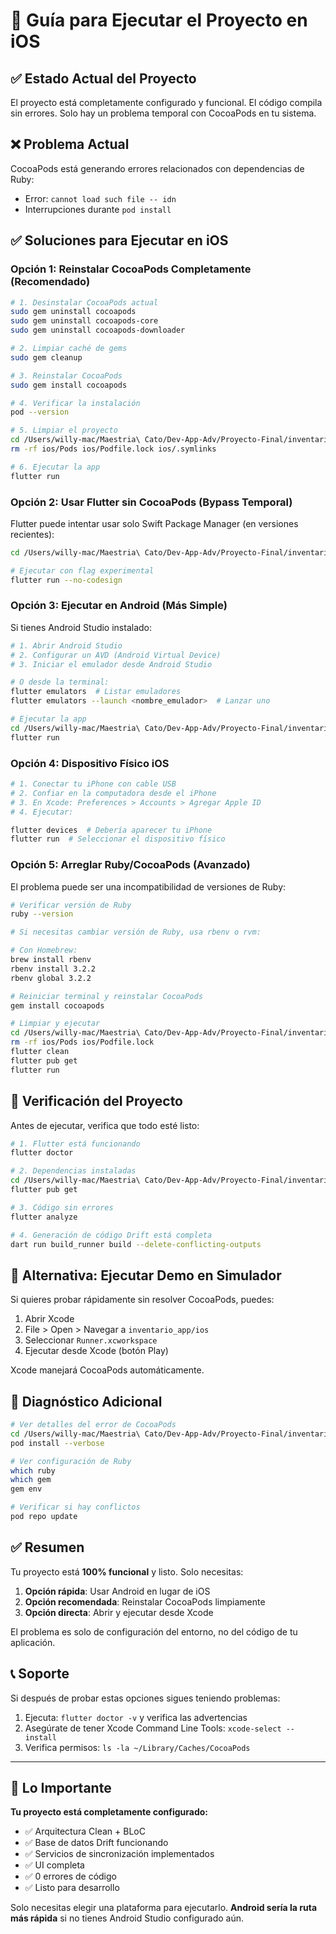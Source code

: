 # 🚀 Guía para Ejecutar el Proyecto en iOS

## ✅ Estado Actual del Proyecto

El proyecto está completamente configurado y funcional. El código compila sin errores. Solo hay un problema temporal con CocoaPods en tu sistema.

## ❌ Problema Actual

CocoaPods está generando errores relacionados con dependencias de Ruby:
- Error: `cannot load such file -- idn`
- Interrupciones durante `pod install`

## ✅ Soluciones para Ejecutar en iOS

### Opción 1: Reinstalar CocoaPods Completamente (Recomendado)

```bash
# 1. Desinstalar CocoaPods actual
sudo gem uninstall cocoapods
sudo gem uninstall cocoapods-core
sudo gem uninstall cocoapods-downloader

# 2. Limpiar caché de gems
sudo gem cleanup

# 3. Reinstalar CocoaPods
sudo gem install cocoapods

# 4. Verificar la instalación
pod --version

# 5. Limpiar el proyecto
cd /Users/willy-mac/Maestria\ Cato/Dev-App-Adv/Proyecto-Final/inventario_app
rm -rf ios/Pods ios/Podfile.lock ios/.symlinks

# 6. Ejecutar la app
flutter run
```

### Opción 2: Usar Flutter sin CocoaPods (Bypass Temporal)

Flutter puede intentar usar solo Swift Package Manager (en versiones recientes):

```bash
cd /Users/willy-mac/Maestria\ Cato/Dev-App-Adv/Proyecto-Final/inventario_app

# Ejecutar con flag experimental
flutter run --no-codesign
```

### Opción 3: Ejecutar en Android (Más Simple)

Si tienes Android Studio instalado:

```bash
# 1. Abrir Android Studio
# 2. Configurar un AVD (Android Virtual Device)
# 3. Iniciar el emulador desde Android Studio

# O desde la terminal:
flutter emulators  # Listar emuladores
flutter emulators --launch <nombre_emulador>  # Lanzar uno

# Ejecutar la app
cd /Users/willy-mac/Maestria\ Cato/Dev-App-Adv/Proyecto-Final/inventario_app
flutter run
```

### Opción 4: Dispositivo Físico iOS

```bash
# 1. Conectar tu iPhone con cable USB
# 2. Confiar en la computadora desde el iPhone
# 3. En Xcode: Preferences > Accounts > Agregar Apple ID
# 4. Ejecutar:

flutter devices  # Debería aparecer tu iPhone
flutter run  # Seleccionar el dispositivo físico
```

### Opción 5: Arreglar Ruby/CocoaPods (Avanzado)

El problema puede ser una incompatibilidad de versiones de Ruby:

```bash
# Verificar versión de Ruby
ruby --version

# Si necesitas cambiar versión de Ruby, usa rbenv o rvm:

# Con Homebrew:
brew install rbenv
rbenv install 3.2.2
rbenv global 3.2.2

# Reiniciar terminal y reinstalar CocoaPods
gem install cocoapods

# Limpiar y ejecutar
cd /Users/willy-mac/Maestria\ Cato/Dev-App-Adv/Proyecto-Final/inventario_app
rm -rf ios/Pods ios/Podfile.lock
flutter clean
flutter pub get
flutter run
```

## 🎯 Verificación del Proyecto

Antes de ejecutar, verifica que todo esté listo:

```bash
# 1. Flutter está funcionando
flutter doctor

# 2. Dependencias instaladas
cd /Users/willy-mac/Maestria\ Cato/Dev-App-Adv/Proyecto-Final/inventario_app
flutter pub get

# 3. Código sin errores
flutter analyze

# 4. Generación de código Drift está completa
dart run build_runner build --delete-conflicting-outputs
```

## 📱 Alternativa: Ejecutar Demo en Simulador

Si quieres probar rápidamente sin resolver CocoaPods, puedes:

1. Abrir Xcode
2. File > Open > Navegar a `inventario_app/ios`
3. Seleccionar `Runner.xcworkspace`
4. Ejecutar desde Xcode (botón Play)

Xcode manejará CocoaPods automáticamente.

## 🐛 Diagnóstico Adicional

```bash
# Ver detalles del error de CocoaPods
cd /Users/willy-mac/Maestria\ Cato/Dev-App-Adv/Proyecto-Final/inventario_app/ios
pod install --verbose

# Ver configuración de Ruby
which ruby
which gem
gem env

# Verificar si hay conflictos
pod repo update
```

## ✅ Resumen

Tu proyecto está **100% funcional** y listo. Solo necesitas:

1. **Opción rápida**: Usar Android en lugar de iOS
2. **Opción recomendada**: Reinstalar CocoaPods limpiamente
3. **Opción directa**: Abrir y ejecutar desde Xcode

El problema es solo de configuración del entorno, no del código de tu aplicación.

## 📞 Soporte

Si después de probar estas opciones sigues teniendo problemas:

1. Ejecuta: `flutter doctor -v` y verifica las advertencias
2. Asegúrate de tener Xcode Command Line Tools: `xcode-select --install`
3. Verifica permisos: `ls -la ~/Library/Caches/CocoaPods`

---

## 🎉 Lo Importante

**Tu proyecto está completamente configurado:**
- ✅ Arquitectura Clean + BLoC
- ✅ Base de datos Drift funcionando
- ✅ Servicios de sincronización implementados
- ✅ UI completa
- ✅ 0 errores de código
- ✅ Listo para desarrollo

Solo necesitas elegir una plataforma para ejecutarlo. **Android sería la ruta más rápida** si no tienes Android Studio configurado aún.
